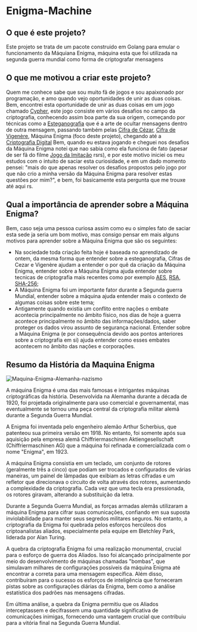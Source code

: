 # Enigma-Machine

## O que é este projeto?

Este projeto se trata de um pacote construido em Golang para emular o funcionamento da Máquiana Enigma, máquina esta que foi utilizada na segunda guerra mundial como forma de criptografar mensagens

## O que me motivou a criar este projeto?

Quem me conhece sabe que sou muito fã de jogos e sou apaixonado por programação, e amo quando vejo oportunidades de unir as duas coisas. Bem, encontrei esta oportunidade de unir as duas coisas em um jogo chamado [Cypher](https://store.steampowered.com/app/746710/Cypher/), este jogo consiste em vários desafios no campo da criptografia, conhecendo assim boa parte da sua origem, começando por técnicas como a [Esteganografia](https://pt.wikipedia.org/wiki/Esteganografia) que é a arte de ocultar mensagens dentro de outra mensagem, passando também pelas [Cifra de Cézar](https://pt.wikipedia.org/wiki/Cifra_de_C%C3%A9sar), [Cifra de Vigenère](https://pt.wikipedia.org/wiki/Cifra_de_Vigen%C3%A8re), Máquina Enigma (foco deste projeto), chegando até a [Criptografia Digital](https://www.usna.edu/Users/cs/wcbrown/courses/si110AY13S/lec/l27/lec.html) Bem, quando eu estava jogando e cheguei nos desafios da Máquina Enigma notei que nao sabia como ela funciona de fato (apesar de ser fã do filme [Jogo da Imitação](https://pt.wikipedia.org/wiki/O_Jogo_da_Imita%C3%A7%C3%A3o) rsrs), e por este motivo iniciei os meu estudos com o intuito de saciar esta curiosidade, e em um dado momento pensei: "mais do que apenas resolver os desafios propostos pelo jogo por que não crio a minha versão da Máquina Enigma para resolver estas questões por mim?", e bem, foi basicamente esta pergunta que me trouxe até aqui rs.

## Qual a importância de aprender sobre a Máquina Enigma?

Bem, caso seja uma pessoa curiosa assim como eu o simples fato de saciar esta sede ja seria um bom motivo, mas consigo pensar em mais alguns motivos para aprender sobre a Máquina Enigma que são os seguintes:

* Na sociedade toda criação feita hoje é baseada no aprendizado de ontem, da mesma forma que entender sobre a esteganografia, Cifras de Cezar e Vigenère ajudam a entender o por quê da criação  da Máquina Enigma, entender sobre a Máquina Enigma ajuda entender sobre tecnicas de criptografia mais recentes como por exemplo [AES](https://en.wikipedia.org/wiki/Advanced_Encryption_Standard), [RSA](https://pt.wikipedia.org/wiki/RSA_(sistema_criptogr%C3%A1fico)),  [SHA-256](https://pt.wikipedia.org/wiki/SHA-2);
* A Máquina Enigma foi um importante fator durante a Segunda guerra Mundial, entender sobre a máquina ajuda entender mais o contexto de algumas coisas sobre este tema;
* Antigamente quando existia um conflito entre nações o embate acontecia principalmente no âmbito físico, nos dias de hoje a guerra acontece principalmente no âmbito das informações/dados, saber proteger os dados virou assunto de segurança nacional. Entender sobre a Máquina Enigma (e por consequência devido aos pontos anteriores sobre a criptografia em si) ajuda entender como esses embates acontecem no âmbito das nações e corporações.

## Resumo da História da Maquina Enigma

![Maquina-Enigma-Alemanha-nazismo](https://github.com/DaviPrograme/Enigma-Machine/assets/56012877/f5eb23db-0097-49bf-a9db-66f9f85e90e9)


A máquina Enigma é uma das mais famosas e intrigantes máquinas criptográficas da história. Desenvolvida na Alemanha durante a década de 1920, foi projetada originalmente para uso comercial e governamental, mas eventualmente se tornou uma peça central da criptografia militar alemã durante a Segunda Guerra Mundial.

A Enigma foi inventada pelo engenheiro alemão Arthur Scherbius, que patenteou sua primeira versão em 1918. No entanto, foi somente após sua aquisição pela empresa alemã Chiffriermaschinen Aktiengesellschaft (Chiffriermaschinen AG) que a máquina foi refinada e comercializada com o nome "Enigma", em 1923.

A máquina Enigma consistia em um teclado, um conjunto de rotores (geralmente três a cinco) que podiam ser trocados e configurados de várias maneiras, um painel de lâmpadas que exibiam as letras cifradas e um refletor que direcionava o circuito de volta através dos rotores, aumentando a complexidade da criptografia. Cada vez que uma tecla era pressionada, os rotores giravam, alterando a substituição da letra.

Durante a Segunda Guerra Mundial, as forças armadas alemãs utilizaram a máquina Enigma para cifrar suas comunicações, confiando em sua suposta inviolabilidade para manter seus segredos militares seguros. No entanto, a criptografia da Enigma foi quebrada pelos esforços hercúleos dos criptoanalistas aliados, especialmente pela equipe em Bletchley Park, liderada por Alan Turing.

A quebra da criptografia Enigma foi uma realização monumental, crucial para o esforço de guerra dos Aliados. Isso foi alcançado principalmente por meio do desenvolvimento de máquinas chamadas "bombas", que simulavam milhares de configurações possíveis da máquina Enigma até encontrar a correta para uma mensagem específica. Além disso, contribuíram para o sucesso os esforços de inteligência que forneceram pistas sobre as configurações diárias da Enigma, bem como a análise estatística dos padrões nas mensagens cifradas.

Em última análise, a quebra da Enigma permitiu que os Aliados interceptassem e decifrassem uma quantidade significativa de comunicações inimigas, fornecendo uma vantagem crucial que contribuiu para a vitória final na Segunda Guerra Mundial.


